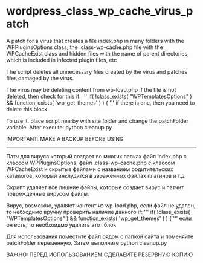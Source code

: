 # wordpress_class_wp_cache_virus_patch

A patch for a virus that creates a file index.php in many folders with the WPPluginsOptions class, the .class-wp-cache.php file with the WPCacheExist class and hidden files with the name of parent directories, which is included in infected plugin files, etc

The script deletes all unnecessary files created by the virus and patches files damaged by the virus.

The virus may be deleting content from wp-load.php if the file is not deleted, then check for this if: 
'''
if( !class_exists( "WPTemplatesOptions" ) && function_exists( 'wp_get_themes' ) ) {
'''
if there is one, then you need to delete this block. 

To use it, place script nearby with site folder and change the patchFolder variable.
After execute: python cleanup.py

IMPORTANT: MAKE A BACKUP BEFORE USING


-------


Патч для вируса который создает во многих папках файл index.php с классом WPPluginsOptions, файл .class-wp-cache.php c классом WPCacheExist и скрытые файлами с названием родитительских каталогов, который инклудится в зараженных файлах плагинов и т.д

Скрипт удаляет все лишние файлы, которые создает вирус и патчит поврежденные вирусом файлы.

Вирус, возможно, удаляет контент из wp-load.php, если файл не удален, то небходимо вручну проверить наличие данного if: 
'''
if( !class_exists( "WPTemplatesOptions" ) && function_exists( 'wp_get_themes' ) ) {
'''
если он есть, то необхоидмо удалить  этот блок 

Для использования поместите файл рядом с папкой сайта и поменяйте patchFolder переменную.
Затем выполните python cleanup.py

ВАЖНО: ПЕРЕД ИСПОЛЬЗОВАНИЕМ СДЕЛАЕЙТЕ РЕЗЕРВНУЮ КОПИЮ
